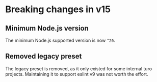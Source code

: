 # Breaking changes in v15

## Minimum Node.js version

The minimum Node.js supported version is now `^20`.

## Removed legacy preset

The legacy preset is removed, as it only existed for some internal turo projects. Maintaining it to support eslint v9
was not worth the effort.
